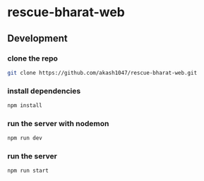 # rescue-bharat-web

## Development

### clone the repo

```bash
git clone https://github.com/akash1047/rescue-bharat-web.git
```

### install dependencies

```bash
npm install
```

### run the server with nodemon

```bash
npm run dev
```

### run the server

```bash
npm run start
```

